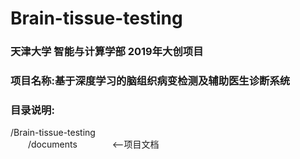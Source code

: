 # Brain-tissue-testing
### 天津大学  智能与计算学部  2019年大创项目
### 项目名称:基于深度学习的脑组织病变检测及辅助医生诊断系统
### 目录说明:
/Brain-tissue-testing  
　　/documents　　　　<--项目文档

